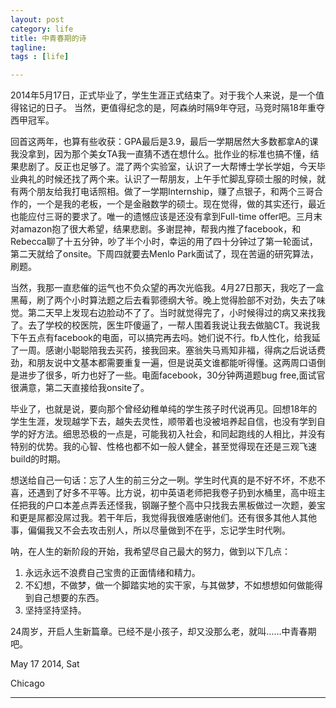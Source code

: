 ```yaml
---
layout: post
category: life
title: 中青春期的诗
tagline: 
tags : [life]

---
```

2014年5月17日，正式毕业了，学生生涯正式结束了。对于我个人来说，是一个值得铭记的日子。
当然，更值得纪念的是，阿森纳时隔9年夺冠，马竞时隔18年重夺西甲冠军。

回首这两年，也算有些收获：GPA最后是3.9，最后一学期居然大多数都拿A的课我没拿到，因为那个美女TA我一直猜不透在想什么。批作业的标准也搞不懂，结果悲剧了。反正也足够了。混了两个实验室，认识了一大帮博士学长学姐，今天毕业典礼的时候还找了两个来。认识了一帮朋友，上午手忙脚乱穿硕士服的时候，就有两个朋友给我打电话照相。做了一学期Internship，赚了点银子，和两个三哥合作的，一个是我的老板，一个是金融数学的硕士。现在觉得，做的其实还行，最近也能应付三哥的要求了。唯一的遗憾应该是还没有拿到Full-time offer吧。三月末对amazon抱了很大希望，结果悲剧。多谢昆神，帮我内推了facebook，和Rebecca聊了十五分钟，吵了半个小时，幸运的用了四十分钟过了第一轮面试，第二天就给了onsite。下周四就要去Menlo Park面试了，现在苦逼的研究算法，刷题。

当然，我那一直悲催的运气也不负众望的再次光临我。4月27日那天，我吃了一盒黑莓，刷了两个小时算法题之后去看郭德纲大爷。晚上觉得脸部不对劲，失去了味觉。第二天早上发现右边脸动不了了。当时就觉得完了，小时候得过的病又来找我了。去了学校的校医院，医生吓傻逼了，一帮人围着我说让我去做脑CT。我说我下午五点有facebook的电面，可以搞完再去吗。她们说不行。fb人性化，给我延了一周。感谢小聪聪陪我去买药，接我回来。塞翁失马焉知非福，得病之后说话费劲，和朋友说中文基本都需要重复一遍，但是说英文谁都能听得懂。这两周口语倒是进步了很多，听力也好了一些。电面facebook，30分钟两道题bug free,面试官很满意，第二天直接给我onsite了。

毕业了，也就是说，要向那个曾经幼稚单纯的学生孩子时代说再见。回想18年的学生生涯，发现越学下去，越失去灵性，顺带着也没被培养起自信，也没有学到自学的好方法。细思恐极的一点是，可能我初入社会，和同起跑线的人相比，并没有特别的优势。我的心智、性格也都不如一般人健全，甚至觉得现在还是三观飞速build的时期。

想送给自己一句话：忘了人生的前三分之一咧。学生时代真的是不好不坏，不悲不喜，还遇到了好多不平等。比方说，初中英语老师把我卷子扔到水桶里，高中班主任把我的户口本差点弄丢还怪我，钢蹦子整个高中只找我去黑板做过一次题，姜宝和更是屌都没屌过我。若干年后，我觉得我很难感谢他们。还有很多其他人其他事，偏偏我又不会去攻击别人，所以尽量做到不在乎，忘记学生时代咧。

呐，在人生的新阶段的开始，我希望尽自己最大的努力，做到以下几点：

1. 永远永远不浪费自己宝贵的正面情绪和精力。
2. 不幻想，不做梦，做一个脚踏实地的实干家，与其做梦，不如想想如何做能得到自己想要的东西。
3. 坚持坚持坚持。

24周岁，开启人生新篇章。已经不是小孩子，却又没那么老，就叫……中青春期吧。

May 17 2014, Sat

Chicago

---

















